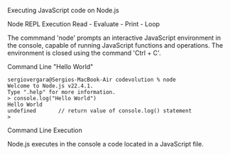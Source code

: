 Executing JavaScript code on Node.js

Node REPL Execution
Read - Evaluate - Print - Loop

  The commmand 'node' prompts an interactive JavaScript environment in the console, capable of running JavaScript functions and operations. The environment is closed using the command 'Ctrl + C'.

  Command Line "Hello World"

    sergiovergara@Sergios-MacBook-Air codevolution % node 
    Welcome to Node.js v22.4.1.
    Type ".help" for more information.
    > console.log("Hello World")
    Hello World
    undefined       // return value of console.log() statement
    > 

Command Line Execution

  Node.js executes in the console a code located in a JavaScript file.

